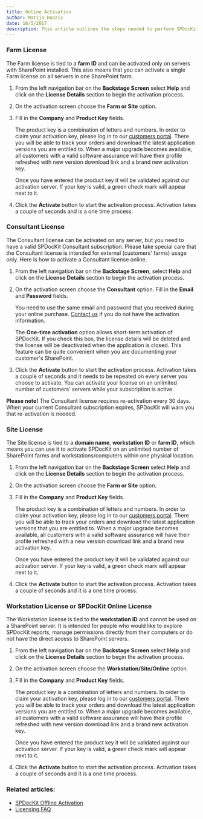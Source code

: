 ```yaml
---  
title: Online Activation
author: Matija Hanzic  
date: 16/5/2017  
description: This article outlines the steps needed to perform SPDocKit activation.
--- 
```

### Farm License

The Farm license is tied to a __farm ID__ and can be activated only on servers with SharePoint installed. This also means that you can activate a single Farm license on all servers in one SharePoint farm.

1. From the left navigation bar on the __Backstage Screen__ select __Help__ and click on the __License Details__ section to begin the activation process.
2. On the activation screen choose the __Farm or Site__ option.
3. Fill in the __Company__ and __Product Key__ fields.

    The product key is a combination of letters and numbers. In order to claim your activation key, please log in to our [customers portal](https://customers.acceleratio.net/). There you will be able to track your orders and download the latest application versions you are entitled to. When a major upgrade becomes available, all customers with a valid software assurance will have their profile refreshed with new version download link and a brand new activation key.

    Once you have entered the product key it will be validated against our activation server. If your key is valid, a green check mark will appear next to it.

4. Click the __Activate__ button to start the activation process. Activation takes a couple of seconds and is a one time process.

### Consultant License

The Consultant license can be activated on any server, but you need to have a valid SPDocKit Consultant subscription. Please take special care that the Consultant license is intended for external (customers' farms) usage only. Here is how to activate a Consultant license online.

1. From the left navigation bar on the __Backstage Screen__, select __Help__ and click on the __License Details__ section to begin the activation process.
2. On the activation screen choose the __Consultant__ option. Fill in the __Email__ and __Password__ fields.

    You need to use the same email and password that you received during your online purchase. [Contact us](https://www.spdockit.com/support/contact-us/) if you do not have the activation information.

    The __One-time activation__ option allows short-term activation of SPDocKit. If you check this box, the license details will be deleted and the license will be deactivated when the application is closed. This feature can be quite convenient when you are documenting your customer's SharePoint.

3. Click the __Activate__ button to start the activation process. Activation takes a couple of seconds and it needs to be repeated on every server you choose to activate. You can activate your license on an unlimited number of customers' servers while your subscription is active.

__Please note!__ The Consultant license requires re-activation every 30 days. When your current Consultant subscription expires, SPDocKit will warn you that re-activation is needed.

### Site License

The Site license is tied to a __domain name__, __workstation ID__ or __farm ID__, which means you can use it to activate SPDocKit on an unlimited number of SharePoint farms and workstations/computers within one physical location.

1. From the left navigation bar on the __Backstage Screen__ select __Help__ and click on the __License Details__ section to begin the activation process.
2. On the activation screen choose the __Farm or Site__ option.
3. Fill in the __Company__ and __Product Key__ fields.

    The product key is a combination of letters and numbers. In order to claim your activation key, please log in to our [customers portal](https://customers.acceleratio.net/). There you will be able to track your orders and download the latest application versions that you are entitled to. When a major upgrade becomes available, all customers with a valid software assurance will have their profile refreshed with a new version download link and a brand new activation key.

    Once you have entered the product key it will be validated against our activation server. If your key is valid, a green check mark will appear next to it.

4. Click the __Activate__ button to start the activation process. Activation takes a couple of seconds and it is a one time process.

### Workstation License or SPDocKit Online License

The Workstation license is tied to the __workstation ID__ and cannot be used on a SharePoint server. It is intended for people who would like to explore SPDocKit reports, manage permissions directly from their computers or do not have the direct access to SharePoint servers.

1. From the left navigation bar on the __Backstage Screen__ select __Help__ and click on the __License Details__ section to begin the activation process.
2. On the activation screen choose the __Workstation/Site/Online__ option.
3. Fill in the __Company__ and __Product Key__ fields.

    The product key is a combination of letters and numbers. In order to claim your activation key, please log in to our [customers portal](https://customers.acceleratio.net/). There you will be able to track your orders and download the latest application versions you are entitled to. When a major upgrade becomes available, all customers with a valid software assurance will have their profile refreshed with new version download link and a brand new activation key.

    Once you have entered the product key it will be validated against our activation server. If your key is valid, a green check mark will appear next to it.

4. Click the __Activate__ button to start the activation process. Activation takes a couple of seconds and it is a one time process.


### Related articles:
* [SPDocKit Offline Activation](#internal/activation/offline-activation/)
* [Licensing FAQ](#internal/activation/licensing-faq/)